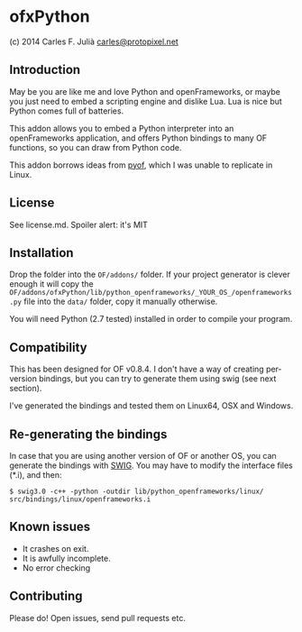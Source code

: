ofxPython
=========

(c) 2014 Carles F. Julià <carles@protopixel.net>

Introduction
------------
May be you are like me and love Python and openFrameworks, or maybe you just need to embed a scripting engine and dislike Lua. Lua is nice but Python comes full of batteries.

This addon allows you to embed a Python interpreter into an openFrameworks application, and offers Python bindings to many OF functions, so you can draw from Python code.

This addon borrows ideas from [pyof](https://github.com/johnglover/pyof), which I was unable to replicate in Linux.

License
-------
See license.md. Spoiler alert: it's MIT

Installation
------------
Drop the folder into the `OF/addons/` folder. If your project generator is clever enough it will copy the `OF/addons/ofxPython/lib/python_openframeworks/_YOUR_OS_/openframeworks.py` file into the `data/` folder, copy it manually otherwise.

You will need Python (2.7 tested) installed in order to compile your program.

Compatibility
------------
This has been designed for OF v0.8.4. I don't have a way of creating per-version bindings, but you can try to generate them using swig (see next section).

I've generated the bindings and tested them on Linux64, OSX and Windows.

Re-generating the bindings
--------------------------
In case that you are using another version of OF or another OS, you can generate the bindings with [SWIG](http://www.swig.org/). You may have to modify the interface files (*.i), and then:

```
$ swig3.0 -c++ -python -outdir lib/python_openframeworks/linux/ src/bindings/linux/openframeworks.i
```

Known issues
------------
- It crashes on exit.
- It is awfully incomplete.
- No error checking

Contributing
------------
Please do! Open issues, send pull requests etc.
